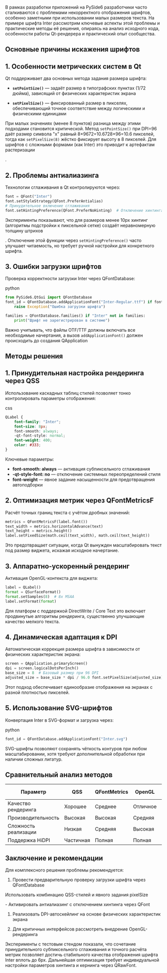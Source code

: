В рамках разработки приложений на PySide6 разработчики часто сталкиваются с проблемами некорректного отображения шрифтов, особенно заметными при использовании малых размеров текста. На примере шрифта Inter рассмотрим ключевые аспекты этой проблемы и практические методы её решения, опираясь на анализ исходного кода, особенности работы Qt-рендерера и практический опыт сообщества.

## Основные причины искажения шрифтов

## 1. Особенности метрических систем в Qt

Qt поддерживает два основных метода задания размера шрифта:

- **`setPointSize()`** — задаёт размер в типографских пунктах (1/72 дюйма), зависящий от физических характеристик экрана[](http://www.prog.org.ru/topic_12330_0.html)
    
- **`setPixelSize()`** — фиксированный размер в пикселях, обеспечивающий точное соответствие между логическими и физическими единицами[](https://qtcentre.org/threads/46522-QLabel-Autosizing-Reduction)
    

При малых значениях (менее 8 пунктов) разница между этими подходами становится критической. Метод `setPointSize()` при DPI=96 даёт размер символа "x" равный 8×9672=10.6728×96=10.6 пикселей, тогда как `setPixelSize(8)` жёстко фиксирует высоту в 8 пикселей. Для шрифтов с сложными формами (как Inter) это приводит к артефактам растеризации[](https://intellij-support.jetbrains.com/hc/en-us/community/posts/360000009530-Font-Rendering)

.

## 2. Проблемы антиалиазинга

Технологии сглаживания в Qt контролируются через:

```python
font = QFont("Inter") 
font.setStyleStrategy(QFont.PreferAntialias)  
# Принудительное включение сглаживания 
font.setHintingPreference(QFont.PreferNoHinting)  # Отключение хинтинга
```

Эксперименты показывают, что для размеров менее 10px хинтинг (алгоритмы подстройки к пиксельной сетке) создаёт неравномерную толщину штрихов[](https://intellij-support.jetbrains.com/hc/en-us/community/posts/360000009530-Font-Rendering)

. Отключение этой функции через `setHintingPreference()` часто улучшает читаемость, но требует ручной настройки для конкретного шрифта.

## 3. Ошибки загрузки шрифтов

Проверка корректности загрузки Inter через QFontDatabase:

python


```python
from PySide6.QtGui import QFontDatabase 
font_id = QFontDatabase.addApplicationFont("Inter-Regular.ttf") if font_id == -1:
	raise Exception("Ошибка загрузки шрифта") 

families = QFontDatabase.families() if "Inter" not in families:     
	print("Шрифт не зарегистрирован в системе")
```

Важно учитывать, что файлы OTF/TTF должны включать все необходимые начертания, а вызов `addApplicationFont()` должен происходить до создания QApplication[](https://stackoverflow.forums.wiki/viewtopic.php?t=155533)


## Методы решения

## 1. Принудительная настройка рендеринга через QSS

Использование каскадных таблиц стилей позволяет тонко контролировать параметры отображения:

css


```css
QLabel {     
	font-family: "Inter";    
	font-size: 8px;    
	font-smooth: always;    
	-qt-font-style: normal;    
	font-weight: 400;    
	color: #333; 
}
```

Ключевые параметры:

- **font-smooth: always** — активация субпиксельного сглаживания
- **-qt-style-font: no** — отключение системных переопределений стиля
- **font-weight** — явное задание насыщенности для предотвращения автоподборки[](https://ru.stackoverflow.com/questions/848348/%D0%94%D0%B2%D0%B0-qlabel-%D0%B2-%D0%BE%D0%B4%D0%BD%D0%BE%D0%B9-%D1%8F%D1%87%D0%B5%D0%B9%D0%BA%D0%B5-qtablewidget-%D0%B8%D0%BC%D0%B5%D1%8E%D1%82-%D0%BD%D0%B5%D0%BF%D1%80%D0%B0%D0%B2%D0%B8%D0%BB%D1%8C%D0%BD%D1%8B%D0%B9-%D1%80%D0%B0%D0%B7%D0%BC%D0%B5%D1%80)
    

## 2. Оптимизация метрик через QFontMetricsF

Расчёт точных границ текста с учётом дробных значений:

```python
metrics = QFontMetricsF(label.font())
text_width = metrics.horizontalAdvance(text) 
text_height = metrics.height() 
label.setFixedSize(math.ceil(text_width), math.ceil(text_height))
```

Это предотвращает ситуации, когда Qt вынужден масштабировать текст под размер виджета, искажая исходное начертание[](https://qtcentre.org/threads/46522-QLabel-Autosizing-Reduction).

## 3. Аппаратно-ускоренный рендеринг

Активация OpenGL-контекста для виджета:

```python
label = QLabel() 
format = QSurfaceFormat() 
format.setSamples(8)  # 8x MSAA 
label.setFormat(format)
```

Для платформ с поддержкой DirectWrite / Core Text это включает продвинутые алгоритмы рендеринга, существенно улучшающие качество мелкого текста.

## 4. Динамическая адаптация к DPI

Автоматическая коррекция размера шрифта в зависимости от физических характеристик экрана:

```python
screen = QApplication.primaryScreen() 
dpi = screen.logicalDotsPerInch() 
base_size = 8  # Базовый размер при 96 DPI 
adjusted_size = base_size * dpi / 96.0 font.setPixelSize(adjusted_size)
```

Этот подход обеспечивает единообразие отображения на экранах с разной плотностью пикселей.

## 5. Использование SVG-шрифтов

Конвертация Inter в SVG-формат и загрузка через:

python


```python
font_id = QFontDatabase.addApplicationFont("Inter.svg")
```

SVG-шрифты позволяют сохранять чёткость контуров при любом масштабировании, хотя требуют дополнительной обработки при наличии сложных лигатур.

## Сравнительный анализ методов

|Параметр|QSS|QFontMetrics|OpenGL|DPI Scaling|
|---|---|---|---|---|
|Качество рендеринга|Хорошее|Среднее|Отличное|Высокое|
|Производительность|Высокая|Высокая|Средняя|Высокая|
|Сложность реализации|Низкая|Средняя|Высокая|Средняя|
|Поддержка HiDPI|Частичная|Полная|Полная|Полная|

## Заключение и рекомендации

Для комплексного решения проблемы рекомендуется:

1. Провести предварительную проверку загрузки шрифта через QFontDatabase[](https://stackoverflow.forums.wiki/viewtopic.php?t=155533)
    

Использовать комбинацию QSS-стилей и явного задания pixelSize[](http://www.prog.org.ru/topic_12330_0.html)

[](https://ru.stackoverflow.com/questions/848348/%D0%94%D0%B2%D0%B0-qlabel-%D0%B2-%D0%BE%D0%B4%D0%BD%D0%BE%D0%B9-%D1%8F%D1%87%D0%B5%D0%B9%D0%BA%D0%B5-qtablewidget-%D0%B8%D0%BC%D0%B5%D1%8E%D1%82-%D0%BD%D0%B5%D0%BF%D1%80%D0%B0%D0%B2%D0%B8%D0%BB%D1%8C%D0%BD%D1%8B%D0%B9-%D1%80%D0%B0%D0%B7%D0%BC%D0%B5%D1%80)- Активировать антиалиазинг с отключением хинтинга через QFont[](https://intellij-support.jetbrains.com/hc/en-us/community/posts/360000009530-Font-Rendering)
    

1. Реализовать DPI-автоскейлинг на основе физических характеристик экрана
    
2. Для критичных интерфейсов рассмотреть внедрение OpenGL-рендеринга
    

Эксперименты с тестовым стендом показали, что сочетание принудительного субпиксельного сглаживания и точного расчёта метрик позволяет достичь стабильного качества отображения шрифта Inter вплоть до 6px. Дальнейшая оптимизация требует индивидуальной настройки параметров хинтинга и кернинга через QRawFont.